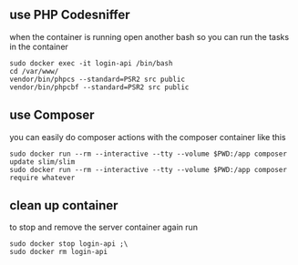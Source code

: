 ## use PHP Codesniffer

when the container is running open another bash so you can run the tasks in the container
```
sudo docker exec -it login-api /bin/bash
cd /var/www/
vendor/bin/phpcs --standard=PSR2 src public
vendor/bin/phpcbf --standard=PSR2 src public
```

## use Composer
you can easily do composer actions with the composer container like this
```
sudo docker run --rm --interactive --tty --volume $PWD:/app composer update slim/slim
sudo docker run --rm --interactive --tty --volume $PWD:/app composer require whatever
```


## clean up container
to stop and remove the server container again run
```
sudo docker stop login-api ;\
sudo docker rm login-api
```
